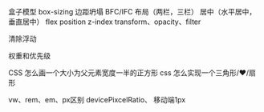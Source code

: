 盒子模型
box-sizing
边距坍塌
BFC/IFC
布局（两栏，三栏）
居中（水平居中，垂直居中）
flex
position
z-index
transform、opacity、filter

清除浮动

权重和优先级

CSS 怎么画一个大小为父元素宽度一半的正方形
css 怎么实现一个三角形/❤️/扇形

vw、rem、em、px区别
devicePixcelRatio、
移动端1px
